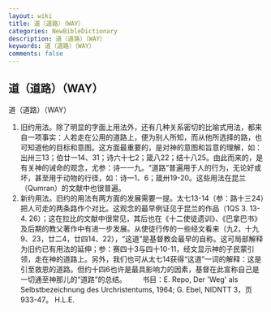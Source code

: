 ```yaml
---
layout: wiki
title: 道（道路）（WAY）
categories: NewBibleDictionary
description: 道（道路）（WAY）
keywords: 道（道路）（WAY）
comments: false
---
```


## 道（道路）（WAY）



道（道路）（WAY）
1. 旧约用法。除了明显的字面上用法外，还有几种关系密切的比喻式用法，都来自一项事实：人若走在公用的道路上，便为别人所知，而从他所选择的路，也可知道他的目标和意图。这方面最重要的，是对神的意图和旨意的理解，如：出卅三13；伯廿一14、31；诗六十七2；箴八22；结十八25。由此而来的，是有关神的诫命的观念，尤参：诗一一九。“道路”普遍用于人的行为，无论好或坏，甚至用于动物的行径，如：诗一1、6；箴卅19-20。这些用法在昆兰（Qumran）的文献中也很普遍。
2. 新约用法。旧约的用法有两方面的发展需要一提。太七13-14（参：路十三24）把人可走的两条路作个对比。这观念的最早例证见于昆兰的作品（1QS 3. 13-4. 26）；这在拉比的文献中很常见，其后也在《十二使徒遗训》、《巴拿巴书》及后期的教父著作中有进一步发展。从使徒行传的一些经文看来（九2，十九9、23，廿二4，廿四14、22），“这道”是基督教会最早的自称。这可局部解释为旧约已有用法的延伸；参：赛四十3与四十10-11，经文显示神的子民蒙引领，走在神的道路上。另外，我们也可从太七14获得“这道”一词的解释：这是引至救恩的道路。但约十四6也许是最具影响力的因素，基督在此宣称自己是一切通至神那儿的“道路”的总结。
　　书目：E. Repo, Der 'Weg' als Selbstbezeichnung des
Urchristentums, 1964; G. Ebel, NIDNTT
3，页933-47。
H.L.E.




